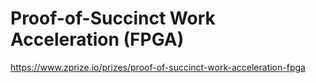 # Proof-of-Succinct Work Acceleration (FPGA)
https://www.zprize.io/prizes/proof-of-succinct-work-acceleration-fpga
